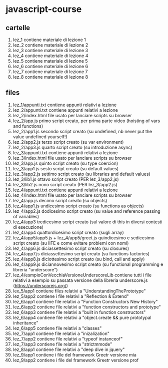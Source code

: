 # javascript-course

## cartelle
1. lez_1 contiene materiale di lezione 1 
2. lez_2 contiene materiale di lezione 2
3. lez_3 contiene materiale di lezione 3
4. lez_4 contiene materiale di lezione 4
5. lez_5 contiene materiale di lezione 5
6. lez_6 contiene materiale di lezione 6
7. lez_7 contiene materiale di lezione 7
7. lez_8 contiene materiale di lezione 8


## files
1. lez_1/appunti.txt contiene appunti relativi a lezione
2. lez_2/appunti.txt contiene appunti relativi a lezione
3. lez_2/index.html file usato per lanciare scripts su browser
4. lez_2/app.js primo script creato, per prima parte video (hoisting of vars and functions)
5. lez_2/app1.js secondo script creato (su undefined, nb never put the value undefined yourself!)
6. lez_2/app2.js terzo script creato (su var environment)
7. lez_2/app3.js quarto script creato (su introduzione async)
8. lez_3/appunti.txt contiene appunti relativi a lezione
9. lez_3/index.html file usato per lanciare scripts su browser
10. lez_3/app.js quinto script creato (su type coercion)
11. lez_3/app1.js sesto script creato (su default values)
12. lez_3/app2.js settimo script creato (su libraries and default values)
13. lez_3/lib1.js ottavo script creato (PER lez_3/app2.js)
14. lez_3/lib2.js nono script creato (PER lez_3/app2.js)
15. lez_4/appunti.txt contiene appunti relativi a lezione
16. lez_4/index.html file usato per lanciare scripts su browser
17. lez_4/app.js decimo script creato (su objects)
18. lez_4/app1.js undicesimo script creato (su functions as objects)
19. lez_4/app2.js dodicesimo script creato (su value and reference passing of variables)
20. lez_4/app3 tredicesimo script creato (sul valore di this in diversi contesti di esecuzione)
21. lez_4/app4 quattordicesimo script creato (sugli array)
22. lez_4/app5/app5.js + lez_4/app5/greet.js quindicesimo e sedicesimo script creato (su IIFE e come evitare problemi con nomi)
23. lez_4/app6.js diciassettesimo script creato (su closures)
24. lez_4/app7.js diciassettesimo script creato (su functions factories)
25. lez_4/app8.js diciottesimo script creato (su bind, call and apply)
26. lez_4/app9.js diciannovesimo script creato (su functional programming e libreria "underscore")
27. lez_4/esmpioConVecchiaVersioneUnderscoreLib contiene tutti i file relativi a esempio su passata versione della libreria underscore.js (https://underscorejs.org/)
28. lex_5/app1 contiene files relativi a "UnderstandingThePrototype"
29. lez_5/app2 contiene i file relativi a "Reflection & Extend"
30. lez_6/app1 contiene file relativi a "Function Constructors New History"
31. lez_6/app2 contiene file relativi a "function constructors and prototype"
32. lez_6/app3 contiene file relativi a "built in function constructors"
33. lez_6/app4 contiene file relativi a "object.create && pure prototypal inheritance"
34. lez_6/app5 contiene file relativi a "classes"
35. lez_7/app1 contiene file relativi a "inizalization"
36. lez_7/app2 contiene file relativi a "typeof instanceof"
37. lez_7/app3 contiene file relativi a "strictmmode"
38. lez_8/app1 contiene file relativi a "deep dive in jquery"
39. lez_9/app1 contiene i file del framework Greetr versione mia
40. lez_9/app2 contiene i file del framework Greetr versione prof


